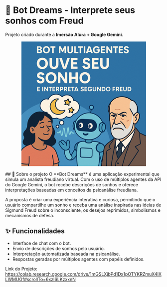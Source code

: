 # 🤖 Bot Dreams - Interprete seus sonhos com Freud  
Projeto criado durante a **Imersão Alura + Google Gemini**.

<p align="center">
  <img src="./bot-dreams-preview.png" alt="Preview do Bot Dreams" width="400"/>
</p>
## 🧠 Sobre o projeto  
O **Bot Dreams** é uma aplicação experimental que simula um analista freudiano virtual. 
Com o uso de múltiplos agentes da API do Google Gemini, o bot recebe descrições de sonhos e oferece interpretações baseadas em conceitos da psicanálise freudiana.

A proposta é criar uma experiência interativa e curiosa, permitindo que o usuário compartilhe um sonho e receba uma análise inspirada nas ideias de Sigmund Freud sobre o inconsciente, 
os desejos reprimidos, simbolismos e mecanismos de defesa.

## ✨ Funcionalidades  
- Interface de chat com o bot.
- Envio de descrições de sonhos pelo usuário.
- Interpretação automatizada baseada na psicanálise.
- Respostas geradas por múltiplos agentes com papéis definidos.

Link do Projeto:
https://colab.research.google.com/drive/1mGSLXjbPd1Dx1pOTYKRZmuX4IXLWMUGf#scrollTo=6xzI6LKzxxnN
